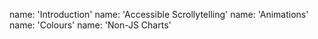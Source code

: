 <script>
export let chapter; 
</script>

name: 'Introduction'
name: 'Accessible Scrollytelling'
name: 'Animations'
name: 'Colours'
name: 'Non-JS Charts'
